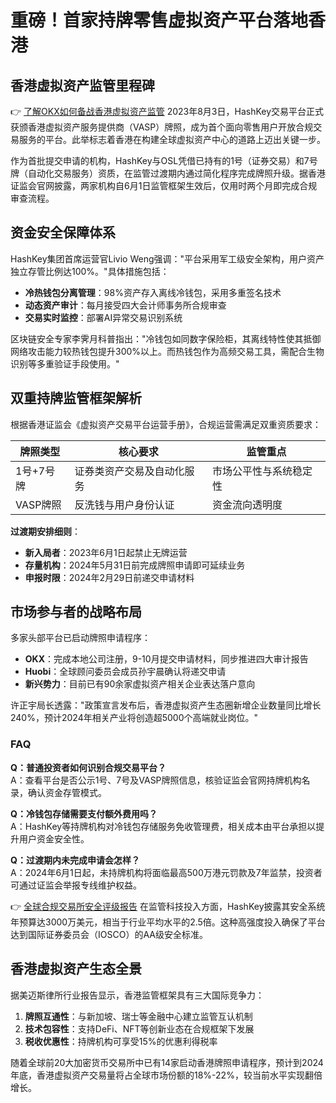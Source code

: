 # 重磅！首家持牌零售虚拟资产平台落地香港

## 香港虚拟资产监管里程碑
👉 [了解OKX如何备战香港虚拟资产监管](https://bit.ly/okx_welcome)
2023年8月3日，HashKey交易平台正式获颁香港虚拟资产服务提供商（VASP）牌照，成为首个面向零售用户开放合规交易服务的平台。此举标志着香港在构建全球虚拟资产中心的道路上迈出关键一步。

作为首批提交申请的机构，HashKey与OSL凭借已持有的1号（证券交易）和7号牌（自动化交易服务）资质，在监管过渡期内通过简化程序完成牌照升级。据香港证监会官网披露，两家机构自6月1日监管框架生效后，仅用时两个月即完成合规审查流程。

## 资金安全保障体系
HashKey集团首席运营官Livio Weng强调："平台采用军工级安全架构，用户资产独立存管比例达100%。"具体措施包括：
- **冷热钱包分离管理**：98%资产存入离线冷钱包，采用多重签名技术
- **动态资产审计**：每月接受四大会计师事务所合规审查
- **交易实时监控**：部署AI异常交易识别系统

区块链安全专家李霁月科普指出："冷钱包如同数字保险柜，其离线特性使其抵御网络攻击能力较热钱包提升300%以上。而热钱包作为高频交易工具，需配合生物识别等多重验证手段使用。"

## 双重持牌监管框架解析
根据香港证监会《虚拟资产交易平台运营手册》，合规运营需满足双重资质要求：

| 牌照类型          | 核心要求                     | 监管重点               |
|-------------------|------------------------------|------------------------|
| 1号+7号牌         | 证券类资产交易及自动化服务   | 市场公平性与系统稳定性 |
| VASP牌照          | 反洗钱与用户身份认证         | 资金流向透明度         |

**过渡期安排细则**：
- **新入局者**：2023年6月1日起禁止无牌运营
- **存量机构**：2024年5月31日前完成牌照申请即可延续业务
- **申报时限**：2024年2月29日前递交申请材料

## 市场参与者的战略布局
多家头部平台已启动牌照申请程序：
- **OKX**：完成本地公司注册，9-10月提交申请材料，同步推进四大审计报告
- **Huobi**：全球顾问委员会成员孙宇晨确认将递交申请
- **新兴势力**：目前已有90余家虚拟资产相关企业表达落户意向

许正宇局长透露："政策宣言发布后，香港虚拟资产生态圈新增企业数量同比增长240%，预计2024年相关产业将创造超5000个高端就业岗位。"

### FAQ
**Q：普通投资者如何识别合规交易平台？**  
A：查看平台是否公示1号、7号及VASP牌照信息，核验证监会官网持牌机构名录，确认资金存管模式。

**Q：冷钱包存储需要支付额外费用吗？**  
A：HashKey等持牌机构对冷钱包存储服务免收管理费，相关成本由平台承担以提升用户资金安全性。

**Q：过渡期内未完成申请会怎样？**  
A：2024年6月1日起，未持牌机构将面临最高500万港元罚款及7年监禁，投资者可通过证监会举报专线维护权益。

👉 [全球合规交易所安全评级报告](https://bit.ly/okx_welcome)
在监管科技投入方面，HashKey披露其安全系统年预算达3000万美元，相当于行业平均水平的2.5倍。这种高强度投入确保了平台达到国际证券委员会（IOSCO）的AA级安全标准。

## 香港虚拟资产生态全景
据美迈斯律所行业报告显示，香港监管框架具有三大国际竞争力：
1. **牌照互通性**：与新加坡、瑞士等金融中心建立监管互认机制
2. **技术包容性**：支持DeFi、NFT等创新业态在合规框架下发展
3. **税收优惠性**：持牌机构可享受15%的优惠利得税率

随着全球前20大加密货币交易所中已有14家启动香港牌照申请程序，预计到2024年底，香港虚拟资产交易量将占全球市场份额的18%-22%，较当前水平实现翻倍增长。